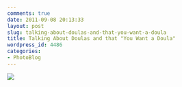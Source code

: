 ```yaml
---
comments: true
date: 2011-09-08 20:13:33
layout: post
slug: talking-about-doulas-and-that-you-want-a-doula
title: Talking About Doulas and that "You Want a Doula"
wordpress_id: 4486
categories:
- PhotoBlog
---
```


![](http://ryanfitzer.com/main/wp-content/uploads/2011/09/photo-950x709.jpg)
